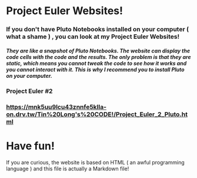 # Project Euler Websites! 

### If you don't have Pluto Notebooks installed on your computer ( what a shame ) , you can look at my Project Euler Websites! 
##### They are like a snapshot of Pluto Notebooks. The website can display the code cells with the code and the results. The only problem is that they are static, which means you cannot tweak the code to see how it works and you cannot interact with it. This is why I recommend you to install Pluto on your computer. 

### Project Euler #2
### https://mnk5uu9lcu43znnfe5klla-on.drv.tw/Tin%20Long's%20CODE!/Project_Euler_2_Pluto.html

# Have fun!

If you are curious, the website is based on HTML ( an awful programming language ) and this file is actually a Markdown file! 
